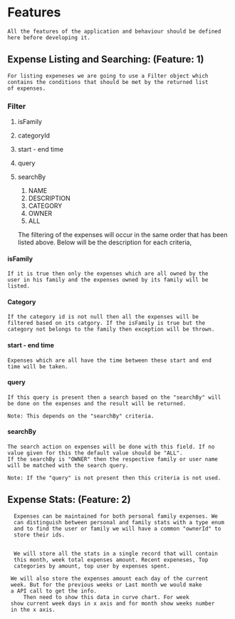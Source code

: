 # Features

    All the features of the application and behaviour should be defined
    here before developing it.

## Expense Listing and Searching: (Feature: 1)

    For listing expeneses we are going to use a Filter object which
    contains the conditions that should be met by the returned list
    of expenses.

### Filter

1. isFamily
2. categoryId
2. start - end time
3. query
4. searchBy
   1. NAME
   2. DESCRIPTION
   3. CATEGORY
   4. OWNER
   5. ALL



    The filtering of the expenses will occur in the same order that has
    been listed above. Below will be the description for each criteria,

#### isFamily

    If it is true then only the expenses which are all owned by the
    user in his family and the expenses owned by its family will be 
    listed.

#### Category

    If the category id is not null then all the expenses will be
    filtered based on its catgory. If the isFamily is true but the 
    category not belongs to the family then exception will be thrown.

#### start - end time

    Expenses which are all have the time between these start and end
    time will be taken.

#### query

    If this query is present then a search based on the "searchBy" will
    be done on the expenses and the result will be returned.
    
    Note: This depends on the "searchBy" criteria.

#### searchBy

    The search action on expenses will be done with this field. If no
    value given for this the default value should be "ALL". 
    If the searchBy is "OWNER" then the respective family or user name
    will be matched with the search query.

    Note: If the "query" is not present then this criteria is not used.


## Expense Stats: (Feature: 2)

      Expenses can be maintained for both personal family expenses. We
      can distinguish between personal and family stats with a type enum
      and to find the user or family we will have a common "ownerId" to 
      store their ids.


      We will store all the stats in a single record that will contain
      this month, week total expenses amount. Recent expeneses, Top
      categories by amount, top user by expenses spent.

     We will also store the expenses amount each day of the current 
     week. But for the previous weeks or Last month we would make 
     a API call to get the info.
         Then need to show this data in curve chart. For week
     show current week days in x axis and for month show weeks number
     in the x axis.